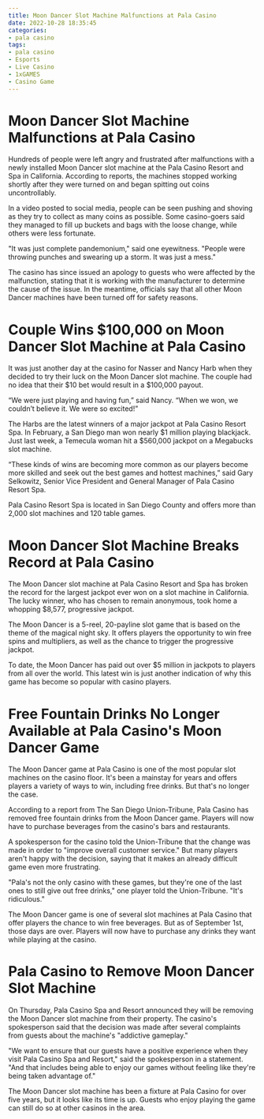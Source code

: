 ```yaml
---
title: Moon Dancer Slot Machine Malfunctions at Pala Casino 
date: 2022-10-28 18:35:45
categories:
- pala casino
tags:
- pala casino
- Esports
- Live Casino
- 1xGAMES
- Casino Game
---
```



#  Moon Dancer Slot Machine Malfunctions at Pala Casino 

Hundreds of people were left angry and frustrated after malfunctions with a newly installed Moon Dancer slot machine at the Pala Casino Resort and Spa in California. According to reports, the machines stopped working shortly after they were turned on and began spitting out coins uncontrollably.

In a video posted to social media, people can be seen pushing and shoving as they try to collect as many coins as possible. Some casino-goers said they managed to fill up buckets and bags with the loose change, while others were less fortunate.

"It was just complete pandemonium," said one eyewitness. "People were throwing punches and swearing up a storm. It was just a mess."


The casino has since issued an apology to guests who were affected by the malfunction, stating that it is working with the manufacturer to determine the cause of the issue. In the meantime, officials say that all other Moon Dancer machines have been turned off for safety reasons.

#  Couple Wins $100,000 on Moon Dancer Slot Machine at Pala Casino 

It was just another day at the casino for Nasser and Nancy Harb when they decided to try their luck on the Moon Dancer slot machine. The couple had no idea that their $10 bet would result in a $100,000 payout.

“We were just playing and having fun,” said Nancy. “When we won, we couldn’t believe it. We were so excited!”

The Harbs are the latest winners of a major jackpot at Pala Casino Resort Spa. In February, a San Diego man won nearly $1 million playing blackjack. Just last week, a Temecula woman hit a $560,000 jackpot on a Megabucks slot machine.

“These kinds of wins are becoming more common as our players become more skilled and seek out the best games and hottest machines,” said Gary Selkowitz, Senior Vice President and General Manager of Pala Casino Resort Spa.

Pala Casino Resort Spa is located in San Diego County and offers more than 2,000 slot machines and 120 table games.

#  Moon Dancer Slot Machine Breaks Record at Pala Casino 

The Moon Dancer slot machine at Pala Casino Resort and Spa has broken the record for the largest jackpot ever won on a slot machine in California. The lucky winner, who has chosen to remain anonymous, took home a whopping $8,577, progressive jackpot.

The Moon Dancer is a 5-reel, 20-payline slot game that is based on the theme of the magical night sky. It offers players the opportunity to win free spins and multipliers, as well as the chance to trigger the progressive jackpot.

To date, the Moon Dancer has paid out over $5 million in jackpots to players from all over the world. This latest win is just another indication of why this game has become so popular with casino players.

#  Free Fountain Drinks No Longer Available at Pala Casino's Moon Dancer Game 

The Moon Dancer game at Pala Casino is one of the most popular slot machines on the casino floor. It's been a mainstay for years and offers players a variety of ways to win, including free drinks. But that's no longer the case.

According to a report from The San Diego Union-Tribune, Pala Casino has removed free fountain drinks from the Moon Dancer game. Players will now have to purchase beverages from the casino's bars and restaurants.

A spokesperson for the casino told the Union-Tribune that the change was made in order to "improve overall customer service." But many players aren't happy with the decision, saying that it makes an already difficult game even more frustrating.

"Pala's not the only casino with these games, but they're one of the last ones to still give out free drinks," one player told the Union-Tribune. "It's ridiculous."

The Moon Dancer game is one of several slot machines at Pala Casino that offer players the chance to win free beverages. But as of September 1st, those days are over. Players will now have to purchase any drinks they want while playing at the casino.

#  Pala Casino to Remove Moon Dancer Slot Machine

On Thursday, Pala Casino Spa and Resort announced they will be removing the Moon Dancer slot machine from their property. The casino's spokesperson said that the decision was made after several complaints from guests about the machine's "addictive gameplay."

"We want to ensure that our guests have a positive experience when they visit Pala Casino Spa and Resort," said the spokesperson in a statement. "And that includes being able to enjoy our games without feeling like they're being taken advantage of."

The Moon Dancer slot machine has been a fixture at Pala Casino for over five years, but it looks like its time is up. Guests who enjoy playing the game can still do so at other casinos in the area.